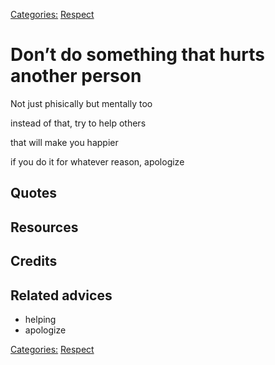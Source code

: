 [Categories:](../Categories/index.md) [Respect](../Categories/Respect.md)
# Don’t do something that hurts another person

Not just phisically but mentally too

instead of that, try to help others

that will make you happier

if you do it for whatever reason, apologize

## Quotes

## Resources


## Credits

## Related advices

- helping
- apologize

[Categories:](../Categories/index.md) [Respect](../Categories/Respect.md)